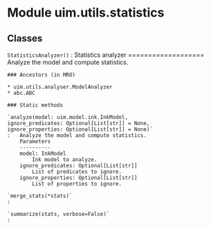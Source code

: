 Module uim.utils.statistics
===========================

Classes
-------

`StatisticsAnalyzer()`
:   Statistics analyzer
    ===================
    Analyze the model and compute statistics.

    ### Ancestors (in MRO)

    * uim.utils.analyser.ModelAnalyzer
    * abc.ABC

    ### Static methods

    `analyze(model: uim.model.ink.InkModel, ignore_predicates: Optional[List[str]] = None, ignore_properties: Optional[List[str]] = None)`
    :   Analyze the model and compute statistics.
        Parameters
        ----------
        model: InkModel
            Ink model to analyze.
        ignore_predicates: Optional[List[str]]
            List of predicates to ignore.
        ignore_properties: Optional[List[str]]
            List of properties to ignore.

    `merge_stats(*stats)`
    :

    `summarize(stats, verbose=False)`
    :